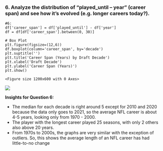 <div id="b9e8e3c3" class="cell markdown">
<h3
id="6-analyze-the-distribution-of-played_until--year-career-span-and-see-how-its-evolved-eg-longer-careers-today">6.
Analyze the distribution of “played_until – year” (career span) and see
how it’s evolved (e.g. longer careers today?).</h3>
</div>
<div id="894e236c" class="cell code">
<div class="sourceCode" id="cb25"><pre
class="sourceCode python"><code class="sourceCode python"><span id="cb25-1"><a href="#cb25-1" aria-hidden="true" tabindex="-1"></a><span class="co">#6:</span></span>
<span id="cb25-2"><a href="#cb25-2" aria-hidden="true" tabindex="-1"></a>df[<span class="st">&#39;career_span&#39;</span>] <span class="op">=</span> df[<span class="st">&#39;played_until&#39;</span>] <span class="op">-</span> df[<span class="st">&#39;year&#39;</span>]</span>
<span id="cb25-3"><a href="#cb25-3" aria-hidden="true" tabindex="-1"></a>df <span class="op">=</span> df[df[<span class="st">&#39;career_span&#39;</span>].between(<span class="dv">0</span>, <span class="dv">30</span>)]</span>
<span id="cb25-4"><a href="#cb25-4" aria-hidden="true" tabindex="-1"></a></span>
<span id="cb25-5"><a href="#cb25-5" aria-hidden="true" tabindex="-1"></a><span class="co"># Box Plot</span></span>
<span id="cb25-6"><a href="#cb25-6" aria-hidden="true" tabindex="-1"></a>plt.figure(figsize<span class="op">=</span>(<span class="dv">12</span>,<span class="dv">6</span>))</span>
<span id="cb25-7"><a href="#cb25-7" aria-hidden="true" tabindex="-1"></a>df.boxplot(column<span class="op">=</span><span class="st">&#39;career_span&#39;</span>, by<span class="op">=</span><span class="st">&#39;decade&#39;</span>)</span>
<span id="cb25-8"><a href="#cb25-8" aria-hidden="true" tabindex="-1"></a>plt.suptitle(<span class="st">&#39;&#39;</span>)</span>
<span id="cb25-9"><a href="#cb25-9" aria-hidden="true" tabindex="-1"></a>plt.title(<span class="st">&#39;Career Span (Years) by Draft Decade&#39;</span>)</span>
<span id="cb25-10"><a href="#cb25-10" aria-hidden="true" tabindex="-1"></a>plt.xlabel(<span class="st">&#39;Draft Decade&#39;</span>)</span>
<span id="cb25-11"><a href="#cb25-11" aria-hidden="true" tabindex="-1"></a>plt.ylabel(<span class="st">&#39;Career Span (Years)&#39;</span>)</span>
<span id="cb25-12"><a href="#cb25-12" aria-hidden="true" tabindex="-1"></a>plt.show()</span></code></pre></div>
<div class="output display_data">
<pre><code>&lt;Figure size 1200x600 with 0 Axes&gt;</code></pre>
</div>
<div class="output display_data">
<p><img
src="vertopal_fddae5917a2a416ebbc3cfcc49b3aabf/7ddc16645dab8434d01f9d98ef8dad77f84c3156.png" /></p>
</div>
</div>
<div id="1aac81ce" class="cell markdown">
<p><strong>Insights for Question 6:</strong></p>
<ul>
<li>The median for each decade is right around 5 except for 2010 and
2020 because the data only goes to 2021, so the average NFL career is
about 4-5 years, looking only from 1970 - 2000.</li>
<li>The player with the longest career played 25 seasons, with only 2
others also above 20 years.</li>
<li>From 1970s to 2000s, the graphs are very similar with the exception
of outliers. So, this shows the average length of an NFL career has had
little-to-no change</li>
</ul>
</div>
</body>
</html>

